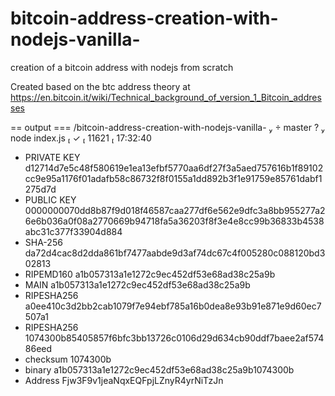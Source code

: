 # bitcoin-address-creation-with-nodejs-vanilla-
creation of a bitcoin address with nodejs from scratch 

Created based on the btc address theory at https://en.bitcoin.it/wiki/Technical_background_of_version_1_Bitcoin_addresses


== output ===
 /bitcoin-address-creation-with-nodejs-vanilla-   master ?  node index.js        ✓  11621  17:32:40
- PRIVATE KEY d12714d7e5c48f580619e1ea13efbf5770aa6df27f3a5aed757616b1f89102cc9e95a1176f01adafb58c86732f8f0155a1dd892b3f1e91759e85761dabf1275d7d
- PUBLIC KEY 0000000070dd8b87f9d018f46587caa277df6e562e9dfc3a8bb955277a26e6b036a0f08a2770669b94718fa5a36203f8f3e4e8cc99b36833b4538abc31c377f33904d884
- SHA-256 da72d4cac8d2dda861bf7477aabde9d3af74dc67c4f005280c088120bd302813
- RIPEMD160 a1b057313a1e1272c9ec452df53e68ad38c25a9b
- MAIN a1b057313a1e1272c9ec452df53e68ad38c25a9b
- RIPESHA256 a0ee410c3d2bb2cab1079f7e94ebf785a16b0dea8e93b91e871e9d60ec7507a1
- RIPESHA256 1074300b85405857f6bfc3bb13726c0106d29d634cb90ddf7baee2af57486eed
- checksum 1074300b
- binary a1b057313a1e1272c9ec452df53e68ad38c25a9b1074300b
- Address Fjw3F9v1jeaNqxEQFpjLZnyR4yrNiTzJn
